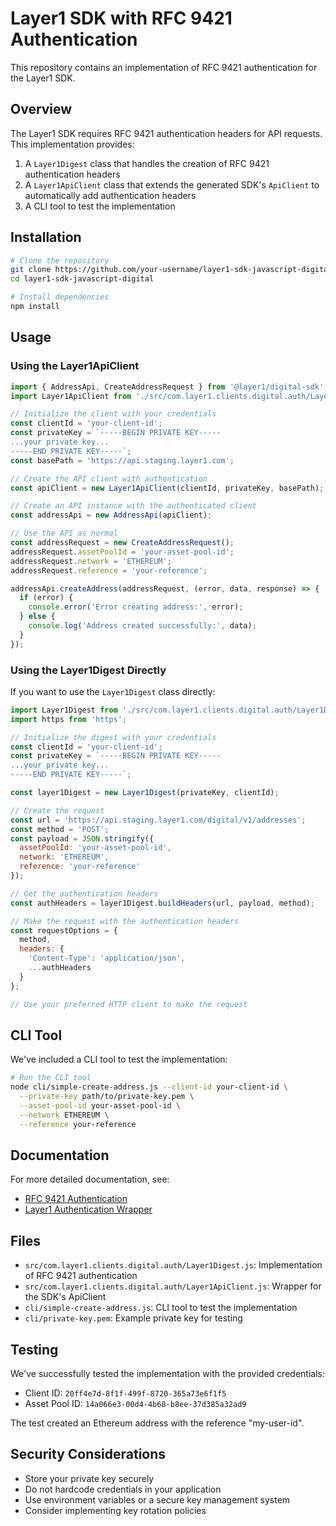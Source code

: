 # Layer1 SDK with RFC 9421 Authentication

This repository contains an implementation of RFC 9421 authentication for the Layer1 SDK.

## Overview

The Layer1 SDK requires RFC 9421 authentication headers for API requests. This implementation provides:

1. A `Layer1Digest` class that handles the creation of RFC 9421 authentication headers
2. A `Layer1ApiClient` class that extends the generated SDK's `ApiClient` to automatically add authentication headers
3. A CLI tool to test the implementation

## Installation

```bash
# Clone the repository
git clone https://github.com/your-username/layer1-sdk-javascript-digital.git
cd layer1-sdk-javascript-digital

# Install dependencies
npm install
```

## Usage

### Using the Layer1ApiClient

```javascript
import { AddressApi, CreateAddressRequest } from '@layer1/digital-sdk';
import Layer1ApiClient from './src/com.layer1.clients.digital.auth/Layer1ApiClient';

// Initialize the client with your credentials
const clientId = 'your-client-id';
const privateKey = `-----BEGIN PRIVATE KEY-----
...your private key...
-----END PRIVATE KEY-----`;
const basePath = 'https://api.staging.layer1.com';

// Create the API client with authentication
const apiClient = new Layer1ApiClient(clientId, privateKey, basePath);

// Create an API instance with the authenticated client
const addressApi = new AddressApi(apiClient);

// Use the API as normal
const addressRequest = new CreateAddressRequest();
addressRequest.assetPoolId = 'your-asset-pool-id';
addressRequest.network = 'ETHEREUM';
addressRequest.reference = 'your-reference';

addressApi.createAddress(addressRequest, (error, data, response) => {
  if (error) {
    console.error('Error creating address:', error);
  } else {
    console.log('Address created successfully:', data);
  }
});
```

### Using the Layer1Digest Directly

If you want to use the `Layer1Digest` class directly:

```javascript
import Layer1Digest from './src/com.layer1.clients.digital.auth/Layer1Digest';
import https from 'https';

// Initialize the digest with your credentials
const clientId = 'your-client-id';
const privateKey = `-----BEGIN PRIVATE KEY-----
...your private key...
-----END PRIVATE KEY-----`;

const layer1Digest = new Layer1Digest(privateKey, clientId);

// Create the request
const url = 'https://api.staging.layer1.com/digital/v1/addresses';
const method = 'POST';
const payload = JSON.stringify({
  assetPoolId: 'your-asset-pool-id',
  network: 'ETHEREUM',
  reference: 'your-reference'
});

// Get the authentication headers
const authHeaders = layer1Digest.buildHeaders(url, payload, method);

// Make the request with the authentication headers
const requestOptions = {
  method,
  headers: {
    'Content-Type': 'application/json',
    ...authHeaders
  }
};

// Use your preferred HTTP client to make the request
```

## CLI Tool

We've included a CLI tool to test the implementation:

```bash
# Run the CLI tool
node cli/simple-create-address.js --client-id your-client-id \
  --private-key path/to/private-key.pem \
  --asset-pool-id your-asset-pool-id \
  --network ETHEREUM \
  --reference your-reference
```

## Documentation

For more detailed documentation, see:

- [RFC 9421 Authentication](./docs/RFC9421Authentication.md)
- [Layer1 Authentication Wrapper](./docs/Layer1AuthenticationWrapper.md)

## Files

- `src/com.layer1.clients.digital.auth/Layer1Digest.js`: Implementation of RFC 9421 authentication
- `src/com.layer1.clients.digital.auth/Layer1ApiClient.js`: Wrapper for the SDK's ApiClient
- `cli/simple-create-address.js`: CLI tool to test the implementation
- `cli/private-key.pem`: Example private key for testing

## Testing

We've successfully tested the implementation with the provided credentials:

- Client ID: `20ff4e7d-8f1f-499f-8720-365a73e6f1f5`
- Asset Pool ID: `14a066e3-00d4-4b68-b8ee-37d385a32ad9`

The test created an Ethereum address with the reference "my-user-id".

## Security Considerations

- Store your private key securely
- Do not hardcode credentials in your application
- Use environment variables or a secure key management system
- Consider implementing key rotation policies